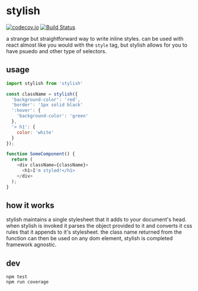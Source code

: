 # stylish

[![codecov.io](https://codecov.io/github/dmamills/stylish/coverage.svg?branch=master)](https://codecov.io/github/dmamills/stylish?branch=master) [![Build Status](https://secure.travis-ci.org/dmamills/stylish.png)](http://travis-ci.org/dmamills/stylish)

a strange but straightforward way to write inline styles. can be used with react almost like you would with the `style` tag, but stylish allows for you to have psuedo and other type of selectors.

## usage

```javascript
import stylish from 'stylish'

const className = stylish({
  'background-color': 'red',
  'border': '1px solid black'
  ':hover': {
    'background-color': 'green'
  },
  '> h1': {
    color: 'white'
  }
});

function SomeComponent() {
  return (
    <div className={className}>
      <h1>I'm styled!</h1>
    </div>
  );
}

```

## how it works

stylish maintains a single stylesheet that it adds to your document's head. when stylish is invoked it parses the object provided to it and converts it css rules that it appends to it's stylesheet. the class name returned from the function can then be used on any dom element, stylish is completed framework agnostic.

## dev

```
npm test
npm run coverage
```
